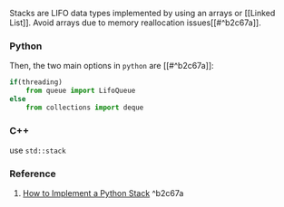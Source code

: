 Stacks are LIFO data types implemented by using an arrays or [[Linked List]]. Avoid arrays due to memory reallocation issues[[#^b2c67a]].

### Python

Then, the two main options in  `python` are [[#^b2c67a]]:

```Python
if(threading)
	from queue import LifoQueue 
else
	from collections import deque
```

### C++

use `std::stack`
###  Reference
1. [How to Implement a Python Stack](https://realpython.com/how-to-implement-python-stack/#what-is-a-stack) ^b2c67a


